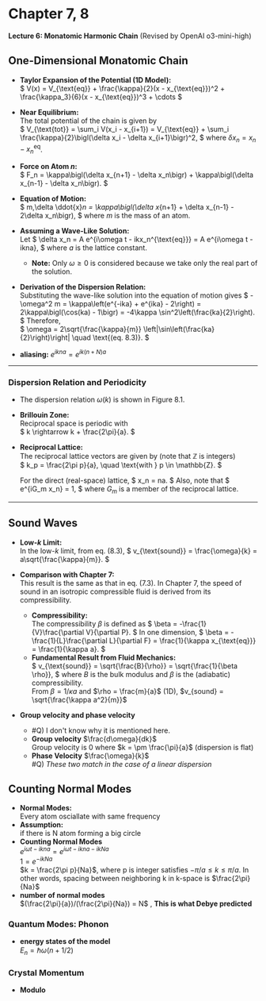 
# Chapter 7, 8  
**Lecture 6: Monatomic Harmonic Chain**
(Revised by OpenAI o3-mini-high)

## One-Dimensional Monatomic Chain

- **Taylor Expansion of the Potential (1D Model):**  
  $
  V(x) = V_{\text{eq}} + \frac{\kappa}{2}(x - x_{\text{eq}})^2 + \frac{\kappa_3}{6}(x - x_{\text{eq}})^3 + \cdots
  $

- **Near Equilibrium:**  
  The total potential of the chain is given by  
  $
  V_{\text{tot}} = \sum_i V(x_i - x_{i+1}) = V_{\text{eq}} + \sum_i \frac{\kappa}{2}\bigl(\delta x_i - \delta x_{i+1}\bigr)^2,
  $
  where $\delta x_n = x_n - x_n^{\text{eq}}$.

- **Force on Atom $n$:**  
  $
  F_n = \kappa\bigl(\delta x_{n+1} - \delta x_n\bigr) + \kappa\bigl(\delta x_{n-1} - \delta x_n\bigr).
  $

- **Equation of Motion:**  
  $
  m\,\delta \ddot{x}_n = \kappa\bigl(\delta x_{n+1} + \delta x_{n-1} - 2\delta x_n\bigr),
  $
  where $m$ is the mass of an atom.

- **Assuming a Wave-Like Solution:**  
  Let
  $
  \delta x_n = A e^{i\omega t - ikx_n^{\text{eq}}} = A e^{i\omega t - ikna},
  $
  where $a$ is the lattice constant.  
  - **Note:** Only $\omega \ge 0$ is considered because we take only the real part of the solution.

- **Derivation of the Dispersion Relation:**  
  Substituting the wave-like solution into the equation of motion gives
  $
  -\omega^2 m = \kappa\left(e^{-ika} + e^{ika} - 2\right) = 2\kappa\bigl(\cos(ka) - 1\bigr) = -4\kappa \sin^2\left(\frac{ka}{2}\right).
  $
  Therefore,  
  $
  \omega = 2\sqrt{\frac{\kappa}{m}} \left|\sin\left(\frac{ka}{2}\right)\right| \quad \text{(eq. 8.3)}.
  $

- **aliasing:**
  $e^{ikna} = e^{ik(n+N)a}$
  
---

### Dispersion Relation and Periodicity

- The dispersion relation $\omega(k)$ is shown in Figure 8.1.
- **Brillouin Zone:**  
  Reciprocal space is periodic with  
  $
  k \rightarrow k + \frac{2\pi}{a}.
  $
- **Reciprocal Lattice:**  
  The reciprocal lattice vectors are given by (note that $\mathbb{Z}$ is integers)  
  $
  k_p = \frac{2\pi p}{a}, \quad \text{with } p \in \mathbb{Z}.
  $

  For the direct (real-space) lattice,
  $
  x_n = na.
  $
  Also, note that
  $
  e^{iG_m x_n} = 1,
  $
  where $G_m$ is a member of the reciprocal lattice.

---

## Sound Waves

- **Low-$k$ Limit:**  
  In the low-$k$ limit, from eq. (8.3),
  $
  v_{\text{sound}} = \frac{\omega}{k} = a\sqrt{\frac{\kappa}{m}}.
  $
  
- **Comparison with Chapter 7:**  
  This result is the same as that in eq. (7.3). In Chapter 7, the speed of sound in an isotropic compressible fluid is derived from its compressibility.
  - **Compressibility:**  
    The compressibility $\beta$ is defined as
    $
    \beta = -\frac{1}{V}\frac{\partial V}{\partial P}.
    $
    In one dimension,
    $
    \beta = -\frac{1}{L}\frac{\partial L}{\partial F} = \frac{1}{\kappa x_{\text{eq}}} = \frac{1}{\kappa a}.
    $
  - **Fundamental Result from Fluid Mechanics:**  
    $
    v_{\text{sound}} = \sqrt{\frac{B}{\rho}} = \sqrt{\frac{1}{\beta \rho}},
    $
    where $B$ is the bulk modulus and $\beta$ is the (adiabatic) compressibility.  
    From $\beta = 1/\kappa a$ and $\rho = \frac{m}{a}$ (1D), $v_{sound} = \sqrt{\frac{\kappa a^2}{m}}$

- **Group velocity and phase velocity**
  - #Q) I don't know why it is mentioned here.
  - **Group velocity** $\frac{d\omega}{dk}$  
    Group velocity is 0 where $k = \pm \frac{\pi}{a}$ (dispersion is flat)  
  - **Phase Velocity** $\frac{\omega}{k}$  
    #Q) *These two match in the case of a linear dispersion*

## Counting Normal Modes
- **Normal Modes:**  
  Every atom osciallate with same frequency
- **Assumption:**  
if there is N atom forming a big circle
- **Counting Normal Modes**  
  $e^{i\omega t - ikna} = e^{i\omega t - ikna - ikNa}$  
  $1 = e^{-ikNa}$  
  $k = \frac{2\pi p}{Na}$, where p is integer satisfies $-\pi/a \leq k \leq \pi/a$. In other words, spacing between neighboring k in k-space is $\frac{2\pi}{Na}$  
- **number of normal modes**  
  $(\frac{2\pi}{a})/(\frac{2\pi}{Na}) = N$ , **This is what Debye predicted**  
### Quantum Modes: Phonon
- **energy states of the model**  
  $E_n = \hbar\omega(n+1/2)$ 
### Crystal Momentum 

- **Modulo**
